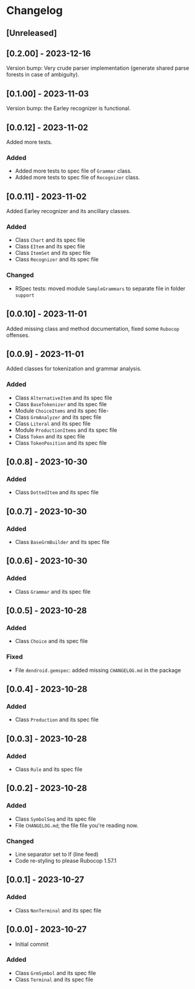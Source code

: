 # Changelog

## [Unreleased]

## [0.2.00] - 2023-12-16
Version bump: Very crude parser implementation (generate shared parse forests in case of ambiguity).

## [0.1.00] - 2023-11-03
Version bump: the Earley recognizer is functional.

## [0.0.12] - 2023-11-02
Added more tests.

### Added
- Added more tests to spec file of `Grammar` class.
- Added more tests to spec file of `Recognizer` class.

## [0.0.11] - 2023-11-02
Added Earley recognizer and its ancillary classes.

### Added
- Class `Chart` and its spec file
- Class `EItem` and its spec file
- Class `ItemSet` and its spec file
- Class `Recognizer` and its spec file

### Changed
- RSpec tests: moved module `SampleGrammars` to separate file in folder `support`

## [0.0.10] - 2023-11-01
Added missing class and method documentation, fixed some `Rubocop` offenses.


## [0.0.9] - 2023-11-01
Added classes for tokenization and grammar analysis.

### Added
- Class `AlternativeItem` and its spec file
- Class `BaseTokenizer` and its spec file
- Module `ChoiceItems` and its spec file- 
- Class `GrmAnalyzer` and its spec file
- Class `Literal` and its spec file
- Module `ProductionItems` and its spec file
- Class `Token` and its spec file
- Class `TokenPosition` and its spec file

## [0.0.8] - 2023-10-30
### Added
- Class `DottedItem` and its spec file

## [0.0.7] - 2023-10-30
### Added
- Class `BaseGrmBuilder` and its spec file

## [0.0.6] - 2023-10-30
### Added
- Class `Grammar` and its spec file

## [0.0.5] - 2023-10-28
### Added
- Class `Choice` and its spec file

### Fixed
- File `dendroid.gemspec`: added missing `CHANGELOG.md` in the package

## [0.0.4] - 2023-10-28
### Added
- Class `Production` and its spec file

## [0.0.3] - 2023-10-28
### Added
- Class `Rule` and its spec file

## [0.0.2] - 2023-10-28
### Added
- Class `SymbolSeq` and its spec file
- File `CHANGELOG.md`; the file file you're reading now.

### Changed
- Line separator set to lf (line feed)
- Code re-styling to please Rubocop 1.57.1

## [0.0.1] - 2023-10-27
### Added
- Class `NonTerminal` and its spec file

## [0.0.0] - 2023-10-27
- Initial commit

### Added
- Class `GrmSymbol` and its spec file
- Class `Terminal` and its spec file